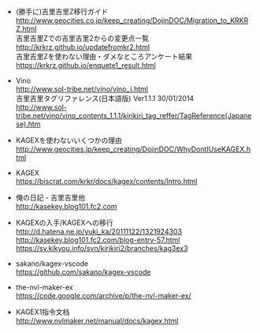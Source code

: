 * (勝手に)吉里吉里Z移行ガイド  
http://www.geocities.co.jp/keep_creating/DojinDOC/Migration_to_KRKRZ.html  
吉里吉里Zでの吉里吉里2からの変更点一覧  
http://krkrz.github.io/updatefromkr2.html  
吉里吉里Zを使わない理由・ダメなところアンケート結果  
https://krkrz.github.io/enquete1_result.html  

* Vino  
http://www.sol-tribe.net/vino/vino_j.html  
吉里吉里タグリファレンス(日本語版) Ver1.1.1 30/01/2014  
http://www.sol-tribe.net/vino/vino_contents_1.1.1/kirikiri_tag_reffer/TagReference(Japanese).htm  

* KAGEXを使わないいくつかの理由  
http://www.geocities.jp/keep_creating/DojinDOC/WhyDontIUseKAGEX.html  
* KAGEX  
https://biscrat.com/krkr/docs/kagex/contents/Intro.html  
* 俺の日記 - 吉里吉里他  
http://kasekey.blog101.fc2.com  
* KAGEXの入手/KAGEXへの移行  
http://d.hatena.ne.jp/yuki_ka/20111122/1321924303  
http://kasekey.blog101.fc2.com/blog-entry-57.html  
https://sv.kikyou.info/svn/kirikiri2/branches/kag3ex3  
* sakano/kagex-vscode  
https://github.com/sakano/kagex-vscode  
* the-nvl-maker-ex  
https://code.google.com/archive/p/the-nvl-maker-ex/  
* KAGEX1指令文档  
http://www.nvlmaker.net/manual/docs/kagex.html  
